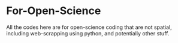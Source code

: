 # For-Open-Science
All the codes here are for open-science coding that are not spatial, including web-scrapping using python, and potentially other stuff.
